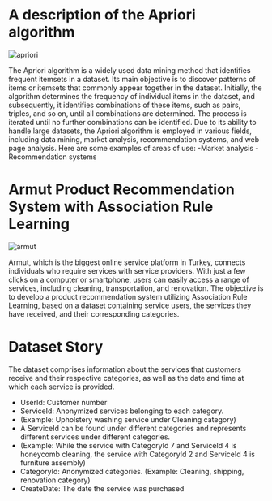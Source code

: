 # A description of the Apriori algorithm

![apriori](https://user-images.githubusercontent.com/126112467/230490297-93b2984c-b3c6-4d6e-9d98-6624899f6c6e.png)

The Apriori algorithm is a widely used data mining method that identifies frequent itemsets in a dataset. Its main objective is to discover patterns of items or itemsets that commonly appear together in the dataset. Initially, the algorithm determines the frequency of individual items in the dataset, and subsequently, it identifies combinations of these items, such as pairs, triples, and so on, until all combinations are determined. The process is iterated until no further combinations can be identified. Due to its ability to handle large datasets, the Apriori algorithm is employed in various fields, including data mining, market analysis, recommendation systems, and web page analysis.
Here are some examples of areas of use:
-Market analysis
-Recommendation systems


# Armut Product Recommendation System with Association Rule Learning

![armut](https://user-images.githubusercontent.com/126112467/230490145-993bf731-75de-4c09-9e49-1452cccd1c4b.png)

Armut, which is the biggest online service platform in Turkey, connects individuals who require services with service providers. With just a few clicks on a computer or smartphone, users can easily access a range of services, including cleaning, transportation, and renovation. The objective is to develop a product recommendation system utilizing Association Rule Learning, based on a dataset containing service users, the services they have received, and their corresponding categories.

# Dataset Story
The dataset comprises information about the services that customers receive and their respective categories, as well as the date and time at which each service is provided.

- UserId: Customer number 
- ServiceId: Anonymized services belonging to each category. 
- (Example: Upholstery washing service under Cleaning category) 
- A ServiceId can be found under different categories and represents different services under different categories. 
- (Example: While the service with CategoryId 7 and ServiceId 4 is honeycomb cleaning, the service with CategoryId 2 and ServiceId 4 is furniture assembly) 
- CategoryId: Anonymized categories. (Example: Cleaning, shipping, renovation category) 
- CreateDate: The date the service was purchased




